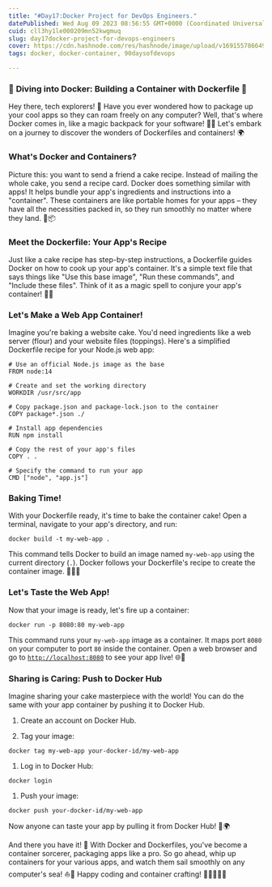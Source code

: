 ```yaml
---
title: "#Day17:Docker Project for DevOps Engineers."
datePublished: Wed Aug 09 2023 08:56:55 GMT+0000 (Coordinated Universal Time)
cuid: cll3hy1le000209mn52kwgmuq
slug: day17docker-project-for-devops-engineers
cover: https://cdn.hashnode.com/res/hashnode/image/upload/v1691557866490/fd6806aa-9f9e-4060-a8c1-665aea372af4.png
tags: docker, docker-container, 90daysofdevops

---
```


### 🐳 **Diving into Docker: Building a Container with Dockerfile** 🚀

Hey there, tech explorers! 👋 Have you ever wondered how to package up your cool apps so they can roam freely on any computer? Well, that's where Docker comes in, like a magic backpack for your software! 🎩✨ Let's embark on a journey to discover the wonders of Dockerfiles and containers! 🌍

### **What's Docker and Containers?**

Picture this: you want to send a friend a cake recipe. Instead of mailing the whole cake, you send a recipe card. Docker does something similar with apps! It helps bundle your app's ingredients and instructions into a "container". These containers are like portable homes for your apps – they have all the necessities packed in, so they run smoothly no matter where they land. 🏡📦

### **Meet the Dockerfile: Your App's Recipe**

Just like a cake recipe has step-by-step instructions, a Dockerfile guides Docker on how to cook up your app's container. It's a simple text file that says things like "Use this base image", "Run these commands", and "Include these files". Think of it as a magic spell to conjure your app's container! 📜✨

### **Let's Make a Web App Container!**

Imagine you're baking a website cake. You'd need ingredients like a web server (flour) and your website files (toppings). Here's a simplified Dockerfile recipe for your Node.js web app:

```plaintext
# Use an official Node.js image as the base
FROM node:14

# Create and set the working directory
WORKDIR /usr/src/app

# Copy package.json and package-lock.json to the container
COPY package*.json ./

# Install app dependencies
RUN npm install

# Copy the rest of your app's files
COPY . .

# Specify the command to run your app
CMD ["node", "app.js"]
```

### **Baking Time!**

With your Dockerfile ready, it's time to bake the container cake! Open a terminal, navigate to your app's directory, and run:

```plaintext
docker build -t my-web-app .
```

This command tells Docker to build an image named `my-web-app` using the current directory (`.`). Docker follows your Dockerfile's recipe to create the container image. 🍰👩‍🍳

### **Let's Taste the Web App!**

Now that your image is ready, let's fire up a container:

```plaintext
docker run -p 8080:80 my-web-app
```

This command runs your `my-web-app` image as a container. It maps port `8080` on your computer to port `80` inside the container. Open a web browser and go to [`http://localhost:8080`](http://localhost:8080) to see your app live! 🌐🥳

### **Sharing is Caring: Push to Docker Hub**

Imagine sharing your cake masterpiece with the world! You can do the same with your app container by pushing it to Docker Hub.

1. Create an account on Docker Hub.
    
2. Tag your image:
    

```plaintext
docker tag my-web-app your-docker-id/my-web-app
```

1. Log in to Docker Hub:
    

```plaintext
docker login
```

1. Push your image:
    

```plaintext
docker push your-docker-id/my-web-app
```

Now anyone can taste your app by pulling it from Docker Hub! 🍰🌍

And there you have it! 🎉 With Docker and Dockerfiles, you've become a container sorcerer, packaging apps like a pro. So go ahead, whip up containers for your various apps, and watch them sail smoothly on any computer's sea! ⛵🌊 Happy coding and container crafting! 🚢👩‍💻👨‍💻